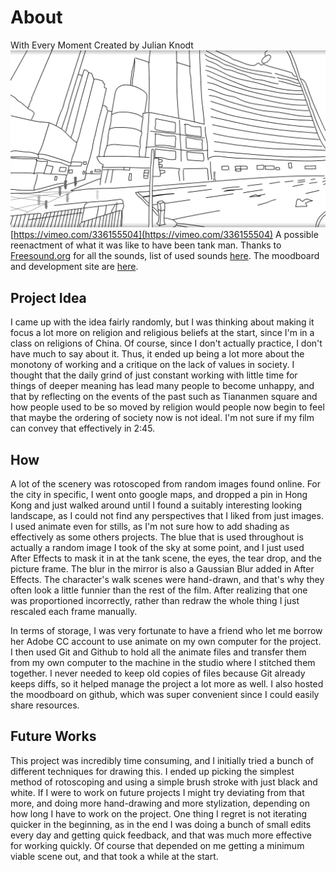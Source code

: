# About

With Every Moment
Created by Julian Knodt
![City](imgs/city.png)
[https://vimeo.com/336155504](https://vimeo.com/336155504)
A possible reenactment of what it was like to have been tank man.
Thanks to [Freesound.org](https://freesound.org/) for all the sounds, list of used sounds
[here](sounds.md).
The moodboard and development site are [here](readme.md).

## Project Idea
I came up with the idea fairly randomly, but I was thinking about making it focus a lot more
on religion and religious beliefs at the start, since I'm in a class on religions of China. Of
course, since I don't actually practice, I don't have much to say about it. Thus, it ended up
being a lot more about the monotony of working and a critique on the lack of values in society.
I thought that the daily grind of just constant working with little time for things of deeper
meaning has lead many people to become unhappy, and that by reflecting on the events of the past
such as Tiananmen square and how people used to be so moved by religion would people now begin
to feel that maybe the ordering of society now is not ideal. I'm not sure if my film can convey
that effectively in 2:45.

## How
A lot of the scenery was rotoscoped from random images found online. For the city in specific, I
went onto google maps, and dropped a pin in Hong Kong and just walked around until I found a
suitably interesting looking landscape, as I could not find any perspectives that I liked from
just images. I used animate even for stills, as I'm not sure how to add shading as effectively
as some others projects. The blue that is used throughout is actually a random image I took of
the sky at some point, and I just used After Effects to mask it in at the tank scene, the eyes,
the tear drop, and the picture frame. The blur in the mirror is also a Gaussian Blur added in
After Effects. The character's walk scenes were hand-drawn, and that's why they often look a
little funnier than the rest of the film. After realizing that one was proportioned incorrectly,
rather than redraw the whole thing I just rescaled each frame manually.

In terms of storage, I was very fortunate to have a friend who let me borrow her Adobe CC
account to use animate on my own computer for the project. I then used Git and Github to hold
all the animate files and transfer them from my own computer to the machine in the studio where
I stitched them together. I never needed to keep old copies of files because Git already keeps
diffs, so it helped manage the project a lot more as well. I also hosted the moodboard on
github, which was super convenient since I could easily share resources.

## Future Works
This project was incredibly time consuming, and I initially tried a bunch of different
techniques for drawing this. I ended up picking the simplest method of rotoscoping and using a
simple brush stroke with just black and white. If I were to work on future projects I might try
deviating from that more, and doing more hand-drawing and more stylization, depending on how
long I have to work on the project. One thing I regret is not iterating quicker in the
beginning, as in the end I was doing a bunch of small edits every day and getting quick
feedback, and that was much more effective for working quickly. Of course that depended on me
getting a minimum viable scene out, and that took a while at the start.



